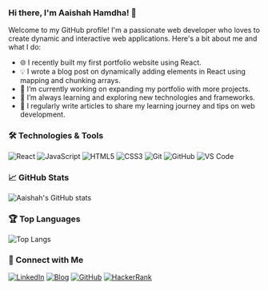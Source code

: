 ### Hi there, I'm Aaishah Hamdha! 👋

Welcome to my GitHub profile! I'm a passionate web developer who loves to create dynamic and interactive web applications. Here's a bit about me and what I do:

- 🌐 I recently built my first portfolio website using React.
- 💡 I wrote a blog post on dynamically adding elements in React using mapping and chunking arrays.
- 🔭 I’m currently working on expanding my portfolio with more projects.
- 🌱 I’m always learning and exploring new technologies and frameworks.
- 📝 I regularly write articles to share my learning journey and tips on web development.

### 🛠️ Technologies & Tools

![React](https://img.shields.io/badge/React-20232A?style=for-the-badge&logo=react&logoColor=61DAFB)
![JavaScript](https://img.shields.io/badge/JavaScript-323330?style=for-the-badge&logo=javascript&logoColor=F7DF1E)
![HTML5](https://img.shields.io/badge/HTML5-E34F26?style=for-the-badge&logo=html5&logoColor=white)
![CSS3](https://img.shields.io/badge/CSS3-1572B6?style=for-the-badge&logo=css3&logoColor=white)
![Git](https://img.shields.io/badge/Git-F05032?style=for-the-badge&logo=git&logoColor=white)
![GitHub](https://img.shields.io/badge/GitHub-181717?style=for-the-badge&logo=github&logoColor=white)
![VS Code](https://img.shields.io/badge/VS_Code-007ACC?style=for-the-badge&logo=visual-studio-code&logoColor=white)

### 📈 GitHub Stats

![Aaishah's GitHub stats](https://github-readme-stats.vercel.app/api?username=aaishahhamdha&show_icons=true&theme=radical)

### 🏆 Top Languages

![Top Langs](https://github-readme-stats.vercel.app/api/top-langs/?username=aaishahhamdha&layout=compact&theme=radical)

### 🔗 Connect with Me

[![LinkedIn](https://img.shields.io/badge/LinkedIn-0077B5?style=for-the-badge&logo=linkedin&logoColor=white)](https://linkedin.com/in/aaishah-hamdha/)
[![Blog](https://img.shields.io/badge/Blog-FFA500?style=for-the-badge&logo=rss&logoColor=white)](https://medium.com/@aaishamdha)
[![GitHub](https://img.shields.io/badge/GitHub-181717?style=for-the-badge&logo=github&logoColor=white)](https://github.com/aaishahhamdha)
[![HackerRank](https://img.shields.io/badge/HackerRank-2EC866?style=for-the-badge&logo=hackerrank&logoColor=white)](https://hackerrank.com/profile/aishahhamdha)

